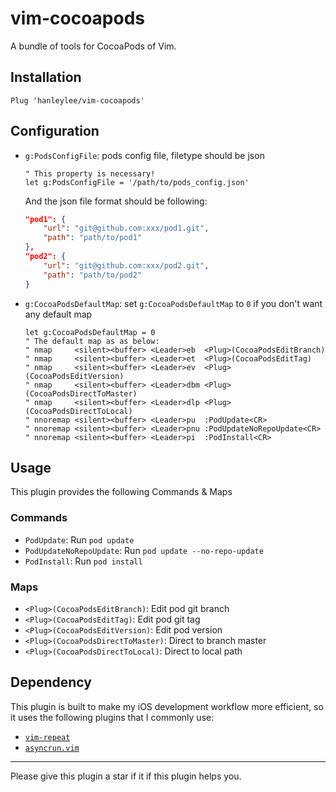 # vim-cocoapods

A bundle of tools for CocoaPods of Vim.

## Installation

```vim
Plug 'hanleylee/vim-cocoapods'
```

## Configuration

- `g:PodsConfigFile`: pods config file, filetype should be json

    ```vim
    " This property is necessary!
    let g:PodsConfigFile = '/path/to/pods_config.json'
    ```

    And the json file format should be following:

    ```json
    "pod1": {
        "url": "git@github.com:xxx/pod1.git",
        "path": "path/to/pod1"
    },
    "pod2": {
        "url": "git@github.com:xxx/pod2.git",
        "path": "path/to/pod2"
    }
    ```

- `g:CocoaPodsDefaultMap`: set `g:CocoaPodsDefaultMap` to `0` if you don't want any default map

    ```vim
    let g:CocoaPodsDefaultMap = 0
    " The default map as as below:
    " nmap     <silent><buffer> <Leader>eb  <Plug>(CocoaPodsEditBranch)
    " nmap     <silent><buffer> <Leader>et  <Plug>(CocoaPodsEditTag)
    " nmap     <silent><buffer> <Leader>ev  <Plug>(CocoaPodsEditVersion)
    " nmap     <silent><buffer> <Leader>dbm <Plug>(CocoaPodsDirectToMaster)
    " nmap     <silent><buffer> <Leader>dlp <Plug>(CocoaPodsDirectToLocal)
    " nnoremap <silent><buffer> <Leader>pu  :PodUpdate<CR>
    " nnoremap <silent><buffer> <Leader>pnu :PodUpdateNoRepoUpdate<CR>
    " nnoremap <silent><buffer> <Leader>pi  :PodInstall<CR>
    ```

## Usage

This plugin provides the following Commands & Maps

### Commands

- `PodUpdate`: Run `pod update`
- `PodUpdateNoRepoUpdate`: Run `pod update --no-repo-update`
- `PodInstall`: Run `pod install`

### Maps

- `<Plug>(CocoaPodsEditBranch)`: Edit pod git branch
- `<Plug>(CocoaPodsEditTag)`: Edit pod git tag
- `<Plug>(CocoaPodsEditVersion)`: Edit pod version
- `<Plug>(CocoaPodsDirectToMaster)`: Direct to branch master
- `<Plug>(CocoaPodsDirectToLocal)`: Direct to local path

## Dependency

This plugin is built to make my iOS development workflow more efficient, so it uses the following plugins that I commonly use:

- [`vim-repeat`](https://github.com/tpope/vim-repeat)
- [`asyncrun.vim`](https://github.com/skywind3000/asyncrun.vim)

---

Please give this plugin a star if it if this plugin helps you.

